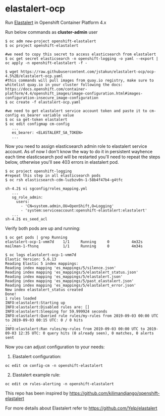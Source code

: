 # elastalert-ocp
Run [Elastalert](https://github.com/Yelp/elastalert) in Openshift Container Platform 4.x

Run below commands as **cluster-admin** user
```
$ oc adm new-project openshift-elastalert
$ oc project openshift-elastalert

#we need to copy this secret to access elasticsearch from elastalert
$ oc get secret elasticsearch -n openshift-logging -o yaml --export | oc apply -n openshift-elastalert -f -

$ wget https://raw.githubusercontent.com/jstakun/elastalert-ocp/ocp-4.5%2B/elastalert-ocp.yaml
#this commands will pull images from quay.io registry, make sure to whitelist quay.io in your cluster following the docs: https://docs.openshift.com/container-platform/4.4/openshift_images/image-configuration.html#images-configuration-insecure_image-configuration
$ oc create -f elastalert-ocp.yaml

#we need to get elastalert service account token and paste it to cm-config es_bearer variable value
$ oc sa get-token elastalert 
$ oc edit configmap cm-config
   ...
   es_bearer: <ELASTALERT_SA_TOKEN>
   ...
```
Now you need to assign elasticsearch admin role to elastalert service account. As of now I don't know the way to do it in persistent wayhence each time elasticsearch pod will be restarted you'll need to repeat the steps below, otherwise you'll see 403 errors in elastalert pod.

```
$ oc project openshift-logging
#repeat this step in all elasticsearch pods
$ oc rsh elasticsearch-cdm-luzbzv0n-1-58b4f47b4-g4tfc

sh-4.2$ vi sgconfig/roles_mapping.yml
   ...
   sg_role_admin:
     users:
       - 'CN=system.admin,OU=OpenShift,O=Logging'
       - 'system:serviceaccount:openshift-elastalert:elastalert'
   ...
sh-4.2$ es_seed_acl
```

Verify both pods are up and running:
```
$ oc get pods | grep Running
elastalert-ocp-1-vmm7d    1/1     Running     0          4m32s
mailman-1-fhsnq           1/1     Running     0          4m34s

$ oc logs elastalert-ocp-1-vmm7d
Elastic Version: 5.6.13
Reading Elastic 5 index mappings:
Reading index mapping 'es_mappings/5/silence.json'
Reading index mapping 'es_mappings/5/elastalert_status.json'
Reading index mapping 'es_mappings/5/elastalert.json'
Reading index mapping 'es_mappings/5/past_elastalert.json'
Reading index mapping 'es_mappings/5/elastalert_error.json'
New index elastalert_status created
Done!
1 rules loaded
INFO:elastalert:Starting up
INFO:elastalert:Disabled rules are: []
INFO:elastalert:Sleeping for 59.999924 seconds
INFO:elastalert:Queried rule rules/my-rules from 2019-09-03 00:00 UTC to 2019-09-03 00:15 UTC: 0 / 0 hits
...
INFO:elastalert:Ran rules/my-rules from 2019-09-03 00:00 UTC to 2019-09-03 12:35 UTC: 0 query hits (0 already seen), 0 matches, 0 alerts sent
```

Now you can adjust configuration to your needs:

1. Elastalert configuration:
```
oc edit cm config-cm -n openshift-elastalert
```
2. Elastalert example rule:
```
oc edit cm rules-alerting -n openshift-elastalert
```


This repo has been inspired by https://github.com/kilimandjango/openshift-elastalert

For more details about Elastalert refer to https://github.com/Yelp/elastalert
